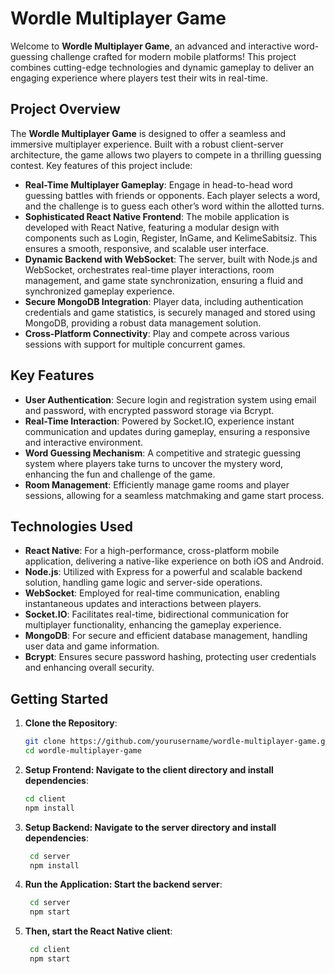 # Wordle Multiplayer Game

Welcome to **Wordle Multiplayer Game**, an advanced and interactive word-guessing challenge crafted for modern mobile platforms! This project combines cutting-edge technologies and dynamic gameplay to deliver an engaging experience where players test their wits in real-time.

## Project Overview

The **Wordle Multiplayer Game** is designed to offer a seamless and immersive multiplayer experience. Built with a robust client-server architecture, the game allows two players to compete in a thrilling guessing contest. Key features of this project include:

- **Real-Time Multiplayer Gameplay**: Engage in head-to-head word guessing battles with friends or opponents. Each player selects a word, and the challenge is to guess each other’s word within the allotted turns.
- **Sophisticated React Native Frontend**: The mobile application is developed with React Native, featuring a modular design with components such as Login, Register, InGame, and KelimeSabitsiz. This ensures a smooth, responsive, and scalable user interface.
- **Dynamic Backend with WebSocket**: The server, built with Node.js and WebSocket, orchestrates real-time player interactions, room management, and game state synchronization, ensuring a fluid and synchronized gameplay experience.
- **Secure MongoDB Integration**: Player data, including authentication credentials and game statistics, is securely managed and stored using MongoDB, providing a robust data management solution.
- **Cross-Platform Connectivity**: Play and compete across various sessions with support for multiple concurrent games.

## Key Features

- **User Authentication**: Secure login and registration system using email and password, with encrypted password storage via Bcrypt.
- **Real-Time Interaction**: Powered by Socket.IO, experience instant communication and updates during gameplay, ensuring a responsive and interactive environment.
- **Word Guessing Mechanism**: A competitive and strategic guessing system where players take turns to uncover the mystery word, enhancing the fun and challenge of the game.
- **Room Management**: Efficiently manage game rooms and player sessions, allowing for a seamless matchmaking and game start process.

## Technologies Used

- **React Native**: For a high-performance, cross-platform mobile application, delivering a native-like experience on both iOS and Android.
- **Node.js**: Utilized with Express for a powerful and scalable backend solution, handling game logic and server-side operations.
- **WebSocket**: Employed for real-time communication, enabling instantaneous updates and interactions between players.
- **Socket.IO**: Facilitates real-time, bidirectional communication for multiplayer functionality, enhancing the gameplay experience.
- **MongoDB**: For secure and efficient database management, handling user data and game information.
- **Bcrypt**: Ensures secure password hashing, protecting user credentials and enhancing overall security.

## Getting Started

1. **Clone the Repository**:
   ```bash
   git clone https://github.com/yourusername/wordle-multiplayer-game.git
   cd wordle-multiplayer-game
2. **Setup Frontend: Navigate to the client directory and install dependencies**:
    ```bash
    cd client
    npm install
3. **Setup Backend: Navigate to the server directory and install dependencies**:
   ```bash
    cd server
    npm install
4. **Run the Application: Start the backend server**:
   ```bash
    cd server
    npm start
5. **Then, start the React Native client**:
   ```bash
    cd client
    npm start
